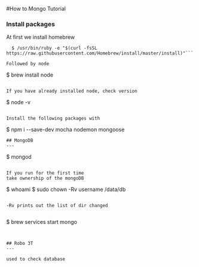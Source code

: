 #How to Mongo Tutorial

### Install packages


At first we install homebrew
```
  $ /usr/bin/ruby -e "$(curl -fsSL https://raw.githubusercontent.com/Homebrew/install/master/install)"```

Followed by node

```
  $ brew install node
```

If you have already installed node, check version

```
  $ node -v
```

Install the following packages with
```
 $ npm i --save-dev mocha nodemon mongoose
```
## MongoDB
---
```
 $ mongod
```

If you run for the first time
take ownership of the mongoDB

```
 $ whoami
 $ sudo chown -Rv username /data/db
```

-Rv prints out the list of dir changed


```
  $ brew services start mongo
```


## Robo 3T
---

used to check database
